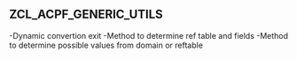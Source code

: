 ZCL_ACPF_GENERIC_UTILS
----------------------
-Dynamic convertion exit
-Method to determine ref table and fields
-Method to determine possible values from domain or reftable

